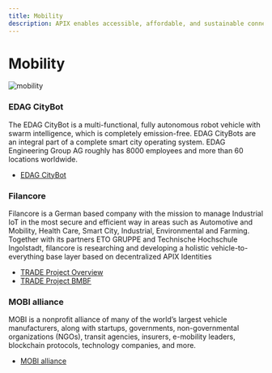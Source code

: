 ```yaml
---
title: Mobility
description: APIX enables accessible, affordable, and sustainable connected mobility.
---
```


# Mobility

![mobility](/img/participate/use-cases/mobility.png)

### EDAG CityBot

The EDAG CityBot is a multi-functional, fully autonomous robot vehicle with swarm intelligence, which is completely emission-free. EDAG CityBots are an integral part of a complete smart city operating system. EDAG Engineering Group AG roughly has 8000 employees and more than 60 locations worldwide.

- [EDAG CityBot](https://www.edag-citybot.de/en/)

### Filancore

Filancore is a German based company with the mission to manage Industrial IoT in the most secure and efficient way in areas such as Automotive and Mobility, Health Care, Smart City, Industrial, Environmental and Farming. Together with its partners ETO GRUPPE and Technische Hochschule Ingolstadt, filancore is researching and developing a holistic vehicle-to-everything base layer based on decentralized APIX Identities

- [TRADE Project Overview](https://filancoregmbh.medium.com/distributed-ledger-technology-for-automotive-cyber-systems-6eabb8196efb)
- [TRADE Project BMBF](https://www.forschung-it-sicherheit-kommunikationssysteme.de/projekte/trade)

### MOBI alliance

MOBI is a nonprofit alliance of many of the world’s largest vehicle manufacturers, along with startups, governments, non-governmental organizations (NGOs), transit agencies, insurers, e-mobility leaders, blockchain protocols, technology companies, and more.

- [MOBI alliance](https://dlt.mobi/community/)
